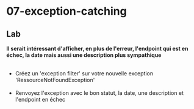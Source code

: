 <!-- .slide: class="exercice"-->
# 07-exception-catching
## Lab
**Il serait intéressant d'afficher, en plus de l'erreur, l'endpoint qui est en échec, la date  mais aussi une description plus sympathique**<br><br>

- Créez un 'exception filter' sur votre nouvelle exception 'RessourceNotFoundException' <br><br>
- Renvoyez l'exception avec le bon statut, la date, une description et l'endpoint en échec<br><br>



